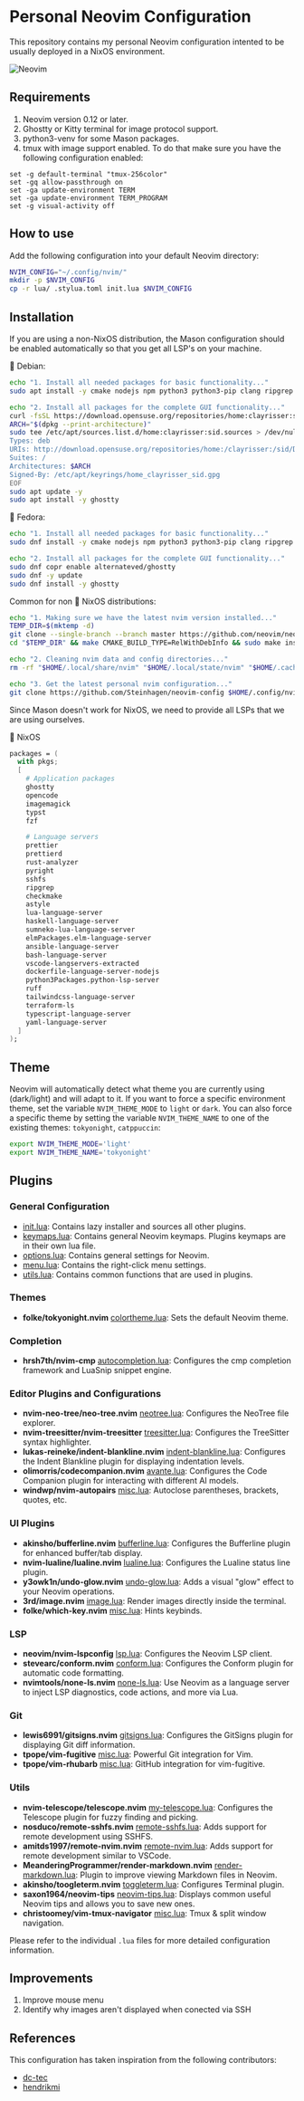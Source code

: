 # Personal Neovim Configuration

This repository contains my personal Neovim configuration intented to be usually deployed in a NixOS environment.

![Neovim](https://drive.usercontent.google.com/download?id=1hpo7051qy3cDHnQPI-4V28TpBi8qiyVg)

## Requirements

1. Neovim version 0.12 or later.
2. Ghostty or Kitty terminal for image protocol support.
3. python3-venv for some Mason packages.
4. tmux with image support enabled. To do that make sure you have the following configuration enabled:

```tmux
set -g default-terminal "tmux-256color"
set -gq allow-passthrough on
set -ga update-environment TERM
set -ga update-environment TERM_PROGRAM
set -g visual-activity off
```

## How to use

Add the following configuration into your default Neovim directory:

```bash
NVIM_CONFIG="~/.config/nvim/"
mkdir -p $NVIM_CONFIG
cp -r lua/ .stylua.toml init.lua $NVIM_CONFIG
```

## Installation

If you are using a non-NixOS distribution, the Mason configuration should be enabled automatically so that you get all LSP's on your machine.

 Debian:

```bash
echo "1. Install all needed packages for basic functionality..."
sudo apt install -y cmake nodejs npm python3 python3-pip clang ripgrep imagemagick tmux

echo "2. Install all packages for the complete GUI functionality..."
curl -fsSL https://download.opensuse.org/repositories/home:clayrisser:sid/Debian_Unstable/Release.key | gpg --dearmor | sudo tee /etc/apt/keyrings/home_clayrisser_sid.gpg > /dev/null
ARCH="$(dpkg --print-architecture)"
sudo tee /etc/apt/sources.list.d/home:clayrisser:sid.sources > /dev/null <<EOF
Types: deb
URIs: http://download.opensuse.org/repositories/home:/clayrisser:/sid/Debian_Unstable/
Suites: /
Architectures: $ARCH
Signed-By: /etc/apt/keyrings/home_clayrisser_sid.gpg
EOF
sudo apt update -y
sudo apt install -y ghostty
```

 Fedora:

```bash
echo "1. Install all needed packages for basic functionality..."
sudo dnf install -y cmake nodejs npm python3 python3-pip clang ripgrep ImageMagick tmux

echo "2. Install all packages for the complete GUI functionality..."
sudo dnf copr enable alternateved/ghostty
sudo dnf -y update
sudo dnf install -y ghostty

```

Common for non  NixOS distributions:

```bash
echo "1. Making sure we have the latest nvim version installed..."
TEMP_DIR=$(mktemp -d)
git clone --single-branch --branch master https://github.com/neovim/neovim.git "$TEMP_DIR"
cd "$TEMP_DIR" && make CMAKE_BUILD_TYPE=RelWithDebInfo && sudo make install && cd -

echo "2. Cleaning nvim data and config directories..."
rm -rf "$HOME/.local/share/nvim" "$HOME/.local/state/nvim" "$HOME/.cache/nvim" "$HOME/.config/nvim"

echo "3. Get the latest personal nvim configuration..."
git clone https://github.com/Steinhagen/neovim-config $HOME/.config/nvim
```

Since Mason doesn't work for NixOS, we need to provide all LSPs that we are using ourselves.

 NixOS

```nix
packages = (
  with pkgs;
  [
    # Application packages
    ghostty
    opencode
    imagemagick
    typst
    fzf

    # Language servers
    prettier
    prettierd
    rust-analyzer
    pyright
    sshfs
    ripgrep
    checkmake
    astyle
    lua-language-server
    haskell-language-server
    sumneko-lua-language-server
    elmPackages.elm-language-server
    ansible-language-server
    bash-language-server
    vscode-langservers-extracted
    dockerfile-language-server-nodejs
    python3Packages.python-lsp-server
    ruff
    tailwindcss-language-server
    terraform-ls
    typescript-language-server
    yaml-language-server
  ]
);
```

## Theme

Neovim will automatically detect what theme you are currently using (dark/light) and will adapt to it.
If you want to force a specific environment theme, set the variable `NVIM_THEME_MODE` to `light` or `dark`.
You can also force a specific theme by setting the variable `NVIM_THEME_NAME` to one of the existing themes: `tokyonight`, `catppuccin`:

```bash
export NVIM_THEME_MODE='light'
export NVIM_THEME_NAME='tokyonight'
```

## Plugins

### General Configuration

- [init.lua](./init.lua): Contains lazy installer and sources all other plugins.
- [keymaps.lua](./lua/core/keymaps.lua): Contains general Neovim keymaps. Plugins keymaps are in their own lua file.
- [options.lua](./lua/core/options.lua): Contains general settings for Neovim.
- [menu.lua](./lua/core/menu.lua): Contains the right-click menu settings.
- [utils.lua](./lua/core/utils.lua): Contains common functions that are used in plugins.

### Themes

- **folke/tokyonight.nvim** [colortheme.lua](./lua/plugins/colortheme.lua): Sets the default Neovim theme.

### Completion

- **hrsh7th/nvim-cmp** [autocompletion.lua](./lua/plugins/autocompletion.lua): Configures the cmp completion framework and LuaSnip snippet engine.

### Editor Plugins and Configurations

- **nvim-neo-tree/neo-tree.nvim** [neotree.lua](./lua/plugins/neotree.lua): Configures the NeoTree file explorer.
- **nvim-treesitter/nvim-treesitter** [treesitter.lua](./lua/plugins/treesitter.lua): Configures the TreeSitter syntax highlighter.
- **lukas-reineke/indent-blankline.nvim** [indent-blankline.lua](./lua/plugins/indent-blankline.lua): Configures the Indent Blankline plugin for displaying indentation levels.
- **olimorris/codecompanion.nvim** [avante.lua](./lua/plugins/olimorris/codecompanion.lua): Configures the Code Companion plugin for interacting with different AI models.
- **windwp/nvim-autopairs** [misc.lua](./lua/plugins/misc.lua): Autoclose parentheses, brackets, quotes, etc.

### UI Plugins

- **akinsho/bufferline.nvim** [bufferline.lua](./lua/plugins/bufferline.lua): Configures the Bufferline plugin for enhanced buffer/tab display.
- **nvim-lualine/lualine.nvim** [lualine.lua](./lua/plugins/lualine.lua): Configures the Lualine status line plugin.
- **y3owk1n/undo-glow.nvim** [undo-glow.lua](./lua/plugins/undo-glow.lua): Adds a visual "glow" effect to your Neovim operations.
- **3rd/image.nvim** [image.lua](./lua/plugins/image.lua): Render images directly inside the terminal.
- **folke/which-key.nvim** [misc.lua](./lua/plugins/misc.lua): Hints keybinds.

### LSP

- **neovim/nvim-lspconfig** [lsp.lua](./lua/plugins/lsp.lua): Configures the Neovim LSP client.
- **stevearc/conform.nvim** [conform.lua](./lua/plugins/conform.lua): Configures the Conform plugin for automatic code formatting.
- **nvimtools/none-ls.nvim** [none-ls.lua](./lua/plugins/none-ls.lua): Use Neovim as a language server to inject LSP diagnostics, code actions, and more via Lua.

### Git

- **lewis6991/gitsigns.nvim** [gitsigns.lua](./lua/plugins/gitsigns.lua): Configures the GitSigns plugin for displaying Git diff information.
- **tpope/vim-fugitive** [misc.lua](./lua/plugins/misc.lua): Powerful Git integration for Vim.
- **tpope/vim-rhubarb** [misc.lua](./lua/plugins/misc.lua): GitHub integration for vim-fugitive.

### Utils

- **nvim-telescope/telescope.nvim** [my-telescope.lua](./lua/plugins/my-telescope.lua): Configures the Telescope plugin for fuzzy finding and picking.
- **nosduco/remote-sshfs.nvim** [remote-sshfs.lua](./lua/plugins/remote-sshfs.lua): Adds support for remote development using SSHFS.
- **amitds1997/remote-nvim.nvim** [remote-nvim.lua](./lua/plugins/remote-nvim.lua): Adds support for remote development similar to VSCode.
- **MeanderingProgrammer/render-markdown.nvim** [render-markdown.lua](./lua/plugins/render-markdown.lua): Plugin to improve viewing Markdown files in Neovim.
- **akinsho/toogleterm.nvim** [toggleterm.lua](./lua/plugins/toggleterm.lua): Configures Terminal plugin.
- **saxon1964/neovim-tips** [neovim-tips.lua](./lua/plugins/neovim-tips.lua): Displays common useful Neovim tips and allows you to save new ones.
- **christoomey/vim-tmux-navigator** [misc.lua](./lua/plugins/misc.lua): Tmux & split window navigation.

Please refer to the individual `.lua` files for more detailed configuration information.

## Improvements

1. Improve mouse menu
2. Identify why images aren't displayed when conected via SSH

## References

This configuration has taken inspiration from the following contributors:

- [dc-tec](https://github.com/dc-tec/nixvim)
- [hendrikmi](https://github.com/hendrikmi/neovim-kickstart-config)
